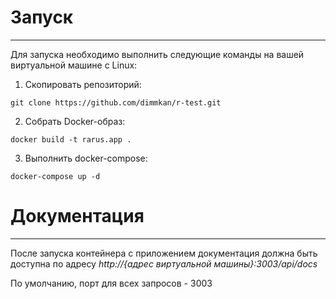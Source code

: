 # **Запуск**
____

Для запуска необходимо выполнить следующие команды на вашей виртуальной машине с Linux:
1. Скопировать репозиторий:

`git clone https://github.com/dimmkan/r-test.git`

2. Собрать Docker-образ:

`docker build -t rarus.app .`

3. Выполнить docker-compose:

`docker-compose up -d`

# **Документация**

----

После запуска контейнера с приложением документация должна быть доступна по адресу
*http://{адрес виртуальной машины}:3003/api/docs*

По умолчанию, порт для всех запросов - 3003
